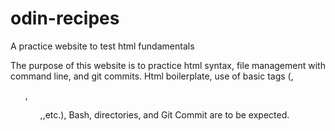 # odin-recipes
A practice website to test html fundamentals

The purpose of this website is to practice html syntax, file management with command line, and git commits. Html boilerplate, use of basic tags (<a>,<ul>,<ol>,<img>,etc.), Bash, directories, and Git Commit are to be expected. 

